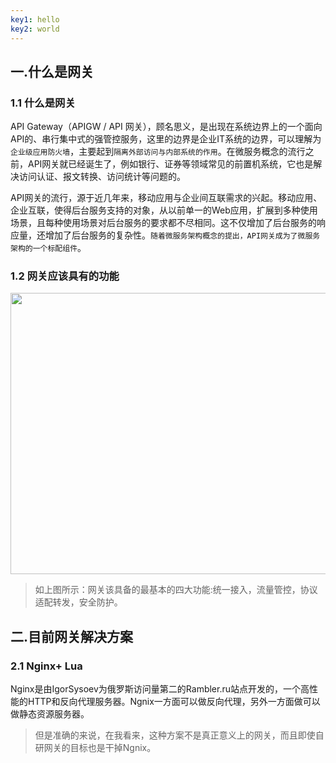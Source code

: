 ```yaml
---
key1: hello
key2: world
---
```


## 一.什么是网关

### 1.1 什么是网关

API Gateway（APIGW / API 网关），顾名思义，是出现在系统边界上的一个面向API的、串行集中式的强管控服务，这里的边界是企业IT系统的边界，可以理解为`企业级应用防火墙`，主要起到`隔离外部访问与内部系统的作用`。在微服务概念的流行之前，API网关就已经诞生了，例如银行、证券等领域常见的前置机系统，它也是解决访问认证、报文转换、访问统计等问题的。

<!-- more -->
API网关的流行，源于近几年来，移动应用与企业间互联需求的兴起。移动应用、企业互联，使得后台服务支持的对象，从以前单一的Web应用，扩展到多种使用场景，且每种使用场景对后台服务的要求都不尽相同。这不仅增加了后台服务的响应量，还增加了后台服务的复杂性。`随着微服务架构概念的提出，API网关成为了微服务架构的一个标配组件`。

### 1.2 网关应该具有的功能

<img src="/images/sc-study/gwf.png" width="650px" height="450px">

> 如上图所示：网关该具备的最基本的四大功能:统一接入，流量管控，协议适配转发，安全防护。

## 二.目前网关解决方案

### 2.1 Nginx+ Lua
 Nginx是由IgorSysoev为俄罗斯访问量第二的Rambler.ru站点开发的，一个高性能的HTTP和反向代理服务器。Ngnix一方面可以做反向代理，另外一方面做可以做静态资源服务器。
 
> 但是准确的来说，在我看来，这种方案不是真正意义上的网关，而且即使自研网关的目标也是干掉Ngnix。


